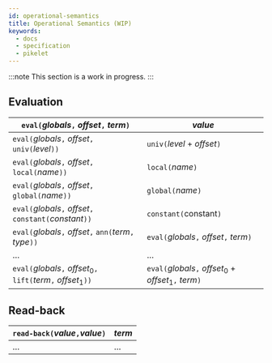 ```yaml
---
id: operational-semantics
title: Operational Semantics (WIP)
keywords:
  - docs
  - specification
  - pikelet
---
```


:::note
This section is a work in progress.
:::

## Evaluation

| `eval(`<var>globals</var>`,` <var>offset</var>`,` <var>term</var>`)` | <var>value</var> |
| - | - |
| `eval(`<var>globals</var>`,` <var>offset</var>`,` `univ(`<var>level</var>`))` | `univ(`<var>level</var> + <var>offset</var>`)` |
| `eval(`<var>globals</var>`,` <var>offset</var>`,` `local(`<var>name</var>`))` | `local(`<var>name</var>`)` |
| `eval(`<var>globals</var>`,` <var>offset</var>`,` `global(`<var>name</var>`))` | `global(`<var>name</var>`)` |
| `eval(`<var>globals</var>`,` <var>offset</var>`,` `constant(`<var>constant</var>`))` | `constant(`constant`)` |
| `eval(`<var>globals</var>`,` <var>offset</var>`,` `ann(`<var>term</var>`,` <var>type</var>`))` | `eval(`<var>globals</var>`,` <var>offset</var>`,` <var>term</var>`)` |
| &hellip; | &hellip; |
| `eval(`<var>globals</var>`,` <var>offset</var><sub>0</sub>`,` `lift(`<var>term</var>`,` <var>offset</var><sub>1</sub>`))` | `eval(`<var>globals</var>`,` <var>offset</var><sub>0</sub> + <var>offset</var><sub>1</sub>`,` <var>term</var>`)` |

## Read-back

| `read-back(`<var>value</var>`,`<var>value</var>`)` | <var>term</var> |
| - | - |
| &hellip; | &hellip; |
